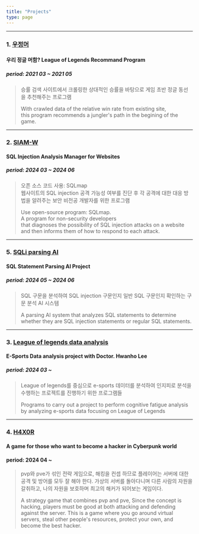 ```yaml
---
title: "Projects"
type: page
---
```

---
### 1. [우정머](/projects/lrp/)
#### 우리 정글 머함? League of Legends Recommand Program
##### period: 2021 03 ~ 2021 05

> 승률 검색 사이트에서 크롤링한 상대적인 승률을 바탕으로 게임 초반 정글 동선을 추천해주는 프로그램
>
> With crawled data of the relative win rate from existing site,  
> this program recommends a jungler's path in the begining of the game.

---

### 2. [SIAM-W](/projects/siam-w/)
#### SQL Injection Analysis Manager for Websites
##### period: 2024 03 ~ 2024 06

> 오픈 소스 코드 사용: SQLmap  
> 웹사이트의 SQL injection 공격 가능성 여부를 진단 후 각 공격에 대한 대응 방법을 알려주는 보안 비전공 개발자를 위한 프로그램
> 
> Use open-source program: SQLmap.  
> A program for non-security developers  
> that diagnoses the possibility of SQL injection attacks on a website  
> and then informs them of how to respond to each attack.  

---

### 5. [SQLi parsing AI](/projects/sqli-parsing-ai/)
#### SQL Statement Parsing AI Project
##### period: 2024 05 ~ 2024 06

> SQL 구문을 분석하여 SQL injection 구문인지 일반 SQL 구문인지 확인하는 구문 분석 AI 시스템
> 
> A parsing AI system that analyzes SQL statements
> to determine whether they are SQL injection statements or regular SQL statements.

---

### 3. [League of legends data analysis](/projects/lda/)
#### E-Sports Data analysis project with Doctor. Hwanho Lee
##### period: 2024 03 ~

> League of legends를 중심으로 e-sports 데이터를 분석하여
> 인지피로 분석을 수행하는 프로젝트를 진행하기 위한 프로그램들
>
> Programs to carry out a project to perform cognitive fatigue analysis
> by analyzing e-sports data focusing on League of Legends

---

### 4. [H4X0R](/projects/h4x0r/)
#### A game for those who want to become a hacker in Cyberpunk world
#### period: 2024 04 ~

> pvp와 pve가 섞인 전략 게임으로,
> 해킹을 컨셉 하므로 플레이어는 서버에 대한 공격 및 방어를 모두 잘 해야 한다.
> 가상의 서버를 돌아다니며 다른 사람의 자원을 갈취하고, 나의 자원을 보호하며 최고의 해커가 되어보는 게임이다.
> 
> A strategy game that combines pvp and pve,
> Since the concept is hacking, players must be good at both attacking and defending against the server.
> This is a game where you go around virtual servers, steal other people's resources, protect your own, and become the best hacker.


